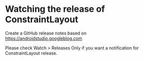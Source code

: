 # Watching the release of ConstraintLayout

Create a GitHub release notes based on https://androidstudio.googleblog.com

Please check Watch > Releases Only if you want a notification for ConstraintLayout release.
